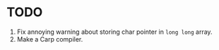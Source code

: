 # TODO

1. Fix annoying warning about storing char pointer in `long long` array.
2. Make a Carp compiler.
